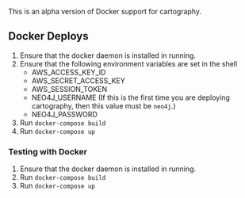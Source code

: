This is an alpha version of Docker support for cartography.

## Docker Deploys
1. Ensure that the docker daemon is installed in running.
2. Ensure that the following environment variables are set in the shell
	- AWS_ACCESS_KEY_ID
	- AWS_SECRET_ACCESS_KEY
	- AWS_SESSION_TOKEN
	- NEO4J_USERNAME (If this is the first time you are deploying cartography, then this value must be `neo4j`.)
	- NEO4J_PASSWORD
3. Run `docker-compose build`
4. Run `docker-compose up`

### Testing with Docker
1. Ensure that the docker daemon is installed in running.
2. Run `docker-compose build`
3. Run `docker-compose up`
